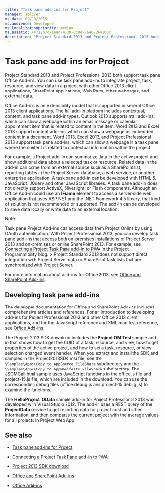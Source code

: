 ```yaml
---
title: "Task pane add-ins for Project" 
manager: soliver
ms.date: 09/10/2015
ms.audience: Developer 
ms.localizationpriority: medium
ms.assetid: 44712b7c-aead-433d-8c0e-76407264166c
description: "Project Standard 2013 and Project Professional 2013 both support task pane Office Add-ins. You can use task pane add-ins to integrate project, task, resource, and view data in a project with other Office 2013 client applications, SharePoint applications, Web Parts, other webpages, and external data."
---
```


# Task pane add-ins for Project

Project Standard 2013 and Project Professional 2013 both support task pane Office Add-ins. You can use task pane add-ins to integrate project, task, resource, and view data in a project with other Office 2013 client applications, SharePoint applications, Web Parts, other webpages, and external data.
  
Office Add-ins is an extensibility model that is supported in several Office 2013 client applications. The full add-in platform includes contextual, content, and task pane add-in types. Outlook 2013 supports mail add-ins, which can show a webpage within an email message or calendar appointment item that is related to content in the item. Word 2013 and Excel 2013 support content add-ins, which can show a webpage as embedded content in a document. Word 2013, Excel 2013, and Project Professional 2013 support task pane add-ins, which can show a webpage in a task pane where the content is related to contextual information within the project.
  
For example, a Project add-in can summarize data in the active project and show additional data about a selected task or resource. Related data in the add-in can come from an external source such as a SharePoint list, reporting tables in the Project Server database, a web service, or another enterprise application. A task pane add-in can be developed with HTML 5, JavaScript, JQuery and other JavaScript libraries. A task pane add-in does not directly support ActiveX, Silverlight, or Flash components. Although an Office Add-in could use an **IFrame** element to access a server-side web application that uses ASP.NET and the .NET Framework 4.5 library, that kind of solution is not recommended or supported. The add-in can be developed to save data locally or write data to an external location.
  
> [!NOTE]
> Task pane Project Add-ins can access data from Project Online by using OAuth authentication. With Project Professional 2013, you can develop task pane add-ins that access both on-premises installations of Project Server 2013 and on-premises or online SharePoint 2013. For example, see [Connecting a Project Task Pane add-in to PWA](https://blogs.msdn.com/b/project_programmability/archive/2012/11/02/connecting-a-project-task-pane-app-to-pwa.aspx) in the Project Programmibility blog. > Project Standard 2013 does not support direct integration with Project Server data or SharePoint task lists that are synchronized with Project Server.
  
For more information about add-ins for Office 2013, see [Office and SharePoint Add-ins](https://msdn.microsoft.com/library/office/fp161507%28v=office.15%29).
  
## Developing task pane add-ins

The developer documentation for Office and SharePoint Add-ins includes comprehensive articles and references. For an introduction to developing add-ins for Project Professional 2013 and other Office 2013 client applications, and for the JavaScript reference and XML manifest reference, see [Office Add-ins](https://msdn.microsoft.com/library/office/apps/jj220060%28v=office.15%29).
  
The Project 2013 SDK download includes the **Project OM Test** sample add-in that shows how to get the GUID of a task, resource, and view, how to get properties of the active project, and how to set a task, resource, or view selection changed event handler. When you extract and install the SDK and samples in the Project2013SDK.msi file, see the `\Samples\Apps\Copy_to_AppSource_FileShare` subdirectory and the `\Samples\Apps\Copy_to_AppManifests_FileShare` subdirectory. The JSOMCall.html sample uses JavaScript functions in the office.js file and project-15.js file, which are included in the download. You can use the corresponding debug files (office.debug.js and project-15.debug.js) to examine the functions.
  
The **HelloProject_OData** sample add-in for Project Professional 2013 was developed with Visual Studio 2012. The add-in uses a REST query of the **ProjectData** service to get reporting data for project cost and other information, and then compares the current project with the average values for all projects in Project Web App.
  
## See also

<a name="bk_addresources"> </a>

- [Task pane add-ins for Project](https://msdn.microsoft.com/library/office/apps/fp161143%28v=office.15%29)

- [Connecting a Project Task Pane add-in to PWA](https://blogs.msdn.com/b/project_programmability/archive/2012/11/02/connecting-a-project-task-pane-app-to-pwa.aspx)

- [Project 2013 SDK download](https://www.microsoft.com/download/details.aspx?id=30435%20)

- [Office and SharePoint Add-ins](https://msdn.microsoft.com/library/office/fp161507%28v=office.15%29)

- [Office Add-ins](https://msdn.microsoft.com/library/office/apps/jj220060%28v=office.15%29)
